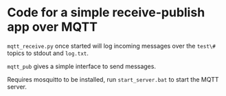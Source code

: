 # Code for a simple receive-publish app over MQTT

`mqtt_receive.py` once started will log incoming messages over the `test\#` topics to stdout and `log.txt`.

`mqtt_pub` gives a simple interface to send messages.

Requires mosquitto to be installed, run `start_server.bat` to start the MQTT server.
